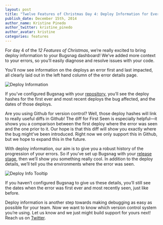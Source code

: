 ```yaml
---
layout: post
title: "Twelve Features of Christmas Day 4: Deploy Information for Every Error"
publish_date: December 15th, 2014
author_name: Kristine Pinedo
author_twitter: kristine_pinedo
author_avatar: kristine
categories: features
---
```


For day 4 of the *12 Features of Christmas*, we’re really excited to bring deploy information to your Bugsnag dashboard! We’ve added more context to your errors, so you’ll easily diagnose and resolve issues with your code.

You’ll now see information on the deploys an error first and last impacted, all clearly laid out in the left hand column of the error details page.

![Deploy Information](/img/posts/deploy-info.png)

If you’ve configured Bugsnag with your [repository](https://docs.bugsnag.com/api/deploy-tracking/), you’ll see the deploy hashes for the first ever and most recent deploys the bug affected, and the dates of those deploys.

Are you using Github for version control? Well, those deploy hashes will link to really useful diffs in Github! The diff for First Seen is especially helpful—it shows you a comparison between the first deploy where the error was seen and the one prior to it. Our hope is that this diff will show you exactly where the bug might’ve been introduced. Right now we only support this in Github, but we hope to expand this in the future.

With deploy information, our aim is to give you a robust history of the progression of your errors. So if you’ve set up Bugsnag with your [release stage](https://docs.bugsnag.com/api/deploy-tracking/#api-overview), then we’ll show you something really cool. In addition to the deploy details, we’ll tell you the environments where the error was seen.

![Deploy Info Tooltip](/img/posts/deploy-info-tooltip.png)

If you haven’t configured Bugsnag to give us these details, you’ll still see the dates when the error was first ever and most recently seen, just like before.

Deploy information is another step towards making debugging as easy as possible for your team. Now we want to know which version control system you’re using. Let us know and we just might build support for yours next! Reach us on [Twitter](https://twitter.com/bugsnag).
